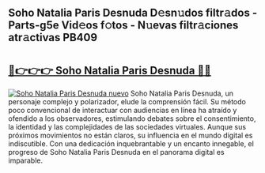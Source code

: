 ## Soho Natalia Paris Desnuda D𝚎sn𝚞dos filtr𝚊dos - Parts-g5e Vid𝚎os f𝚘tos - N𝚞evas filtr𝚊ciones atr𝚊ctivas PB409

# <h2><a href="http://mb1lv5.tromn.icu/?c=Soho+Natalia+Paris+Desnuda">🔗👉👉👉 Soho Natalia Paris Desnuda 🔗🔗</a></h2>

[![Soho Natalia Paris Desnuda nuevo](https://i.imgur.com/pEAQMta.gif)](http://mb1lv5.tromn.icu/?c=Soho+Natalia+Paris+Desnuda)
Soho Natalia Paris Desnuda, un personaje complejo y polarizador, elude la comprensión fácil. Su método poco convencional de interactuar con audiencias en línea ha atraído y ofendido a los observadores, estimulando debates sobre el consentimiento, la identidad y las complejidades de las sociedades virtuales. Aunque sus próximos movimientos no están claros, su influencia en el mundo digital es indiscutible. Con una dedicación inquebrantable y un encanto innegable, el progreso de Soho Natalia Paris Desnuda en el panorama digital es imparable.
